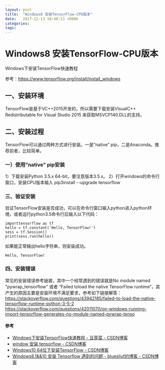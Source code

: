 ```yaml
---
layout: post
title:  "Windows8 安装TensorFlow-CPU版本"
date:   2017-12-13 18:40:13 +0800
categories:  
tags: 
---
```


# Windows8 安装TensorFlow-CPU版本 #
Windows下安装TensorFlow快速教程



参考：https://www.tensorflow.org/install/install_windows
 
## 一、安装环境 ##
 
TensorFlow是基于VC++2015开发的，所以需要下载安装VisualC++ Redistributable for Visual Studio 2015 来获取MSVCP140.DLL的支持。 
 
## 二、安装过程 ##
  
TensorFlow可以通过两种方式进行安装。一是”native” pip，二是Anaconda。推荐前者，比较简单。

### 一）使用”native” pip安装 ###
1）下载安装Python 3.5.x 64-bit，要注意版本3.5.x。
2）打开windows的命令行窗口，安装CPU版本输入
pip3install --upgrade tensorflow

 
### 三、验证安装 ###

验证TensorFlow安装是否成功，可以在命令行窗口输入python进入python环境，或者运行python3.5命令行后输入以下代码：

	importtensorflow as tf
	hello = tf.constant('Hello, TensorFlow!')
	sess = tf.Session()
	print(sess.run(hello))

如果能正常输出hello字符串，则安装成功。

	Hello, TensorFlow!
 
### 四、安装错误 ###

常见的安装错误参考链接，其中一个经常遇到的错误就是No module named "pywrap_tensorflow" 或者 “Failed toload the native TensorFlow runtime”，其产生的原因主要是安装环境不满足要求，参考如下链接解答：
https://stackoverflow.com/questions/43942185/failed-to-load-the-native-tensorflow-runtime-python-3-5-2
https://stackoverflow.com/questions/42011070/on-windows-running-import-tensorflow-generates-no-module-named-pywrap-tenso

#### 参考 ####

* [Windows下安装TensorFlow快速教程 - 豆芽菜 - CSDN博客](http://blog.csdn.net/dou3516/article/details/77836459)
* [window 安装 tensorflow - CSDN博客](http://blog.csdn.net/hai4321/article/details/78438981)
* [Windows10 64位下安装TensorFlow - CSDN博客](http://blog.csdn.net/zhunianguo/article/details/53536425)
* [Windows8.1&&10 安装 Tensorflow 遇到的问题 - bluesliuf的博客 - CSDN博客](http://blog.csdn.net/bluesliuf/article/details/78004578)
